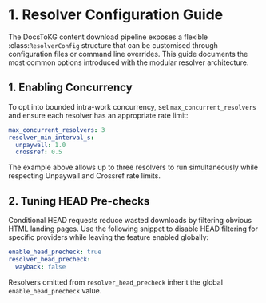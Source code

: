 # 1. Resolver Configuration Guide

The DocsToKG content download pipeline exposes a flexible
:class:`ResolverConfig` structure that can be customised through configuration
files or command line overrides. This guide documents the most common options
introduced with the modular resolver architecture.

## 1. Enabling Concurrency

To opt into bounded intra-work concurrency, set
``max_concurrent_resolvers`` and ensure each resolver has an appropriate rate
limit:

```yaml
max_concurrent_resolvers: 3
resolver_min_interval_s:
  unpaywall: 1.0
  crossref: 0.5
```

The example above allows up to three resolvers to run simultaneously while
respecting Unpaywall and Crossref rate limits.

## 2. Tuning HEAD Pre-checks

Conditional HEAD requests reduce wasted downloads by filtering obvious HTML
landing pages. Use the following snippet to disable HEAD filtering for
specific providers while leaving the feature enabled globally:

```yaml
enable_head_precheck: true
resolver_head_precheck:
  wayback: false
```

Resolvers omitted from ``resolver_head_precheck`` inherit the global
``enable_head_precheck`` value.
